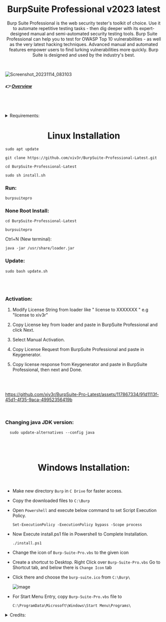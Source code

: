 # <h1 align="center"> BurpSuite Professional v2023 latest </h1>
<p align="center"> Burp Suite Professional is the web security tester's toolkit of choice. Use it to automate repetitive testing tasks - then dig deeper with its expert-designed manual and semi-automated security testing tools. Burp Suite Professional can help you to test for OWASP Top 10 vulnerabilities - as well as the very latest hacking techniques. Advanced manual and automated features empower users to find lurking vulnerabilities more quickly. Burp Suite is designed and used by the industry's best. </p>


<br>

![Screenshot_20231114_083103](https://github.com/xiv3r/BurpSuite-Professional-Latest/assets/117867334/f2f3e34a-22b3-41e3-80d3-4ee4fc895e4f)


##### 👉 [Overview](https://portswigger.net/burp/pro)
<br></br>
<details><summary>  Requirements:</summary>

<br>
- Install:

  ```
  apt install curl

  apt install openjdk-17-jdk
  
  apt install openjdk-22-jdk
  
  apt install openjdk-17-jre
  
  apt install openjdk-22-jre

  ```

</details>

# <h1 align="center">Linux Installation</h1>


    sudo apt update

    git clone https://github.com/xiv3r/BurpSuite-Professional-Latest.git

    cd BurpSuite-Professional-Latest
      
    sudo sh install.sh

       
### Run:
     
    burpsuitepro
      

### None Root Install:

    cd BurpSuite-Professional-Latest
      
    burpsuitepro
    
   Ctrl+N (New terminal):

    java -jar /usr/share/loader.jar


### Update:

    sudo bash update.sh

    
  
<br></br>

### Activation:


1. Modify License String from loader like " license to XXXXXXX " e.g "license to xiv3r"

2. Copy License key from loader and paste in BurpSuite Professional and click Next.

3. Select Manual Activation.

4. Copy License Request from BurpSuite Professional and paste in Keygenerator.

5. Copy license response from Keygenerator and paste in BurpSuite Professional, then next and Done.

<br></br>

https://github.com/xiv3r/BurpSuite-Pro-Latest/assets/117867334/91d1113f-45d1-4f35-9aca-49952356419b

<br>

### Changing java JDK version:

      sudo update-alternatives --config java

<br></br>

# <h1 align="center"> Windows Installation: </h1>

<br>


   
- Make new directory `Burp` in `C Drive` for faster access.

- Copy the downloaded files to `C:\Burp`

- Open `Powershell` and execute below command to set Script Execution Policy.

      Set-ExecutionPolicy -ExecutionPolicy bypass -Scope process

- Now Execute install.ps1 file in Powershell to Complete Installation.

      ./install.ps1
 
- Change the icon of `Burp-Suite-Pro.vbs` to the given icon 

- Create a shortcut to Desktop. Right Click over `Burp-Suite-Pro.vbs` Go to Shortcut tab, and below there is `Change Icon` tab
	
- Click there and choose the `burp-suite.ico` from `C:\Burp\`

   ![image](https://user-images.githubusercontent.com/29830064/230825172-16c9cfba-4bca-46a4-86df-b352a4330b12.png)

- For Start Menu Entry, copy `Burp-Suite-Pro.vbs` file to 

      C:\ProgramData\Microsoft\Windows\Start Menu\Programs\

<details><summary>Credits:</summary>
      
* `loader.jar` 👉 [h3110w0r1d-y](https://github.com/h3110w0r1d-y/BurpLoaderKeygen)
</details>

